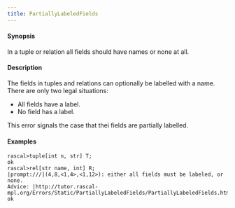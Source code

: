 ```yaml
---
title: PartiallyLabeledFields
---
```


#### Synopsis

In a tuple or relation all fields should have names or none at all.

#### Description

The fields in tuples and relations can optionally be labelled with a name.
There are only two legal situations:

*  All fields have a label.
*  No field has a label.


This error signals the case that thei fields are partially labelled.


#### Examples


```rascal-shell
rascal>tuple[int n, str] T;
ok
rascal>rel[str name, int] R;
|prompt:///|(4,8,<1,4>,<1,12>): either all fields must be labeled, or none.
Advice: |http://tutor.rascal-mpl.org/Errors/Static/PartiallyLabeledFields/PartiallyLabeledFields.html|
ok
```

